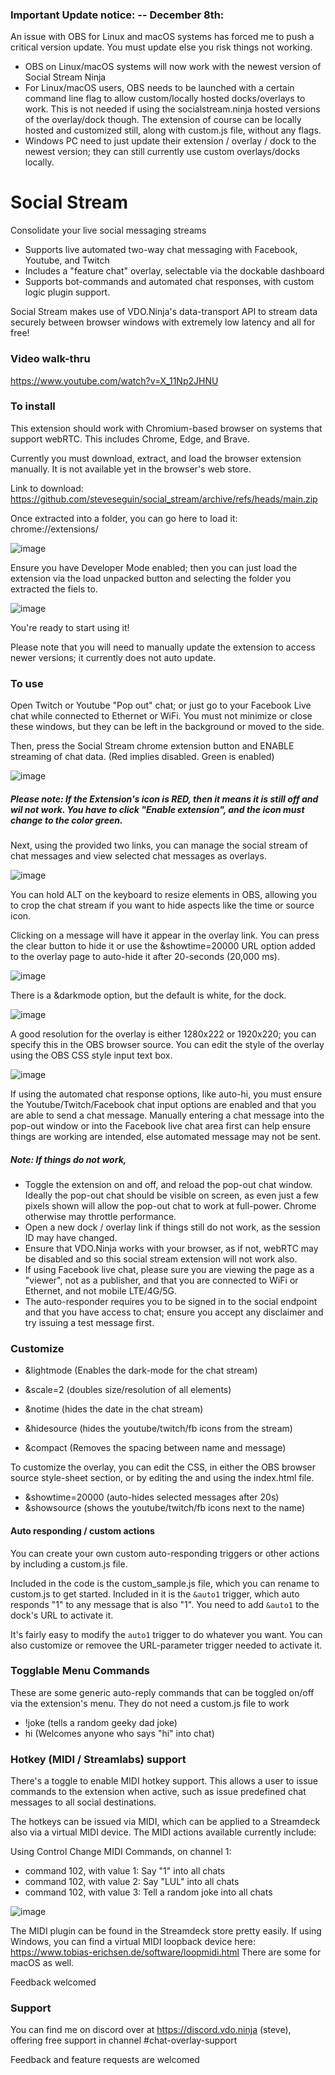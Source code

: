 ### Important Update notice:  -- December 8th: 
An issue with OBS for Linux and macOS systems has forced me to push a critical version update. You must update else you risk things not working.

- OBS on Linux/macOS systems will now work with the newest version of Social Stream Ninja
- For Linux/macOS users, OBS needs to be launched with a certain command line flag to allow custom/locally hosted docks/overlays to work. This is not needed if using the socialstream.ninja hosted versions of the overlay/dock though. The extension of course can be locally hosted and customized still, along with custom.js file, without any flags.
- Windows PC need to just update their extension / overlay / dock to the newest version; they can still currently use custom overlays/docks locally.

# Social Stream
Consolidate your live social messaging streams

- Supports live automated two-way chat messaging with Facebook, Youtube, and Twitch
- Includes a "feature chat" overlay, selectable via the dockable dashboard
- Supports bot-commands and automated chat responses, with custom logic plugin support.

Social Stream makes use of VDO.Ninja's data-transport API to stream data securely between browser windows with extremely low latency and all for free!

### Video walk-thru

https://www.youtube.com/watch?v=X_11Np2JHNU

### To install

This extension should work with Chromium-based browser on systems that support webRTC. This includes Chrome, Edge, and Brave.

Currently you must download, extract, and load the browser extension manually.  It is not available yet in the browser's web store.

Link to download: https://github.com/steveseguin/social_stream/archive/refs/heads/main.zip

Once extracted into a folder, you can go here to load it: chrome://extensions/

![image](https://user-images.githubusercontent.com/2575698/142858940-62d88048-5254-4f27-be71-4d99ea5947ab.png)

Ensure you have Developer Mode enabled; then you can just load the extension via the load unpacked button and selecting the folder you extracted the fiels to.

![image](https://user-images.githubusercontent.com/2575698/142857907-80428c61-c192-4bff-a1dc-b1a674f9cc4a.png)

You're ready to start using it! 

Please note that you will need to manually update the extension to access newer versions; it currently does not auto update.

### To use

Open Twitch or Youtube "Pop out" chat; or just go to your Facebook Live chat while connected to Ethernet or WiFi. You must not minimize or close these windows, but they can be left in the background or moved to the side.

Then, press the Social Stream chrome extension button and ENABLE streaming of chat data. (Red implies disabled. Green is enabled)

![image](https://user-images.githubusercontent.com/2575698/142856707-0a6bc4bd-51b4-4cd0-9fa3-ef5a1adfcbf7.png)

##### Please note:  If the Extension's icon is RED, then it means it is still off and wil not work.  You have to click "Enable extension", and the icon must change to the color green.

Next, using the provided two links, you can manage the social stream of chat messages and view selected chat messages as overlays.

![image](https://user-images.githubusercontent.com/2575698/142935393-4ca90418-a645-45e3-8e37-f4884e16457a.png)

You can hold ALT on the keyboard to resize elements in OBS, allowing you to crop the chat stream if you want to hide aspects like the time or source icon.

Clicking on a message will have it appear in the overlay link. You can press the clear button to hide it or use the &showtime=20000 URL option added to the overlay page to auto-hide it after 20-seconds (20,000 ms).

![image](https://user-images.githubusercontent.com/2575698/142854951-fe1f34c9-0e24-495f-8bfe-a33ab69fa7cb.png)

There is a &darkmode option, but the default is white, for the dock.

![image](https://user-images.githubusercontent.com/2575698/142855585-45c11625-c01c-4cc0-bfe0-cde4aed5fc44.png)

A good resolution for the overlay is either 1280x222 or 1920x220; you can specify this in the OBS browser source.  You can edit the style of the overlay using the OBS CSS style input text box.

![image](https://user-images.githubusercontent.com/2575698/142855680-74f6055d-7b79-4e9a-ae7d-909c7f677a24.png)

If using the automated chat response options, like auto-hi, you must ensure the Youtube/Twitch/Facebook chat input options are enabled and that you are able to send a chat message. Manually entering a chat message into the pop-out window or into the Facebook live chat area first can help ensure things are working are intended, else automated message may not be sent.

 ##### Note: If things do not work,
 
- Toggle the extension on and off, and reload the pop-out chat window.  Ideally the pop-out chat should be visible on screen, as even just a few pixels shown will allow the pop-out chat to work at full-power.  Chrome otherwise may throttle performance.
- Open a new dock / overlay link if things still do not work, as the session ID may have changed.
- Ensure that VDO.Ninja works with your browser, as if not, webRTC may be disabled and so this social stream extension will not work also.
- If using Facebook live chat, please sure you are viewing the page as a "viewer", not as a publisher, and that you are connected to WiFi or Ethernet, and not mobile LTE/4G/5G.
- The auto-responder requires you to be signed in to the social endpoint and that you have access to chat; ensure you accept any disclaimer and try issuing a test message first.

### Customize

- &lightmode (Enables the dark-mode for the chat stream)

- &scale=2 (doubles size/resolution of all elements)
- &notime (hides the date in the chat stream)
- &hidesource (hides the youtube/twitch/fb icons from the stream)
- &compact (Removes the spacing between name and message)

To customize the overlay, you can edit the CSS, in either the OBS browser source style-sheet section, or by editing the and using the index.html file.

- &showtime=20000 (auto-hides selected messages after 20s)
- &showsource (shows the youtube/twitch/fb icons next to the name)

#### Auto responding / custom actions

You can create your own custom auto-responding triggers or other actions by including a custom.js file.

Included in the code is the custom_sample.js file, which you can rename to custom.js to get started. Included in it is the `&auto1` trigger, which  auto responds "1" to any message that is also "1".  You need to add `&auto1` to the dock's URL to activate it.

It's fairly easy to modify the `auto1` trigger to do whatever you want. You can also customize or removee the URL-parameter trigger needed to activate it.

### Togglable Menu Commands 

These are some generic auto-reply commands that can be toggled on/off via the extension's menu. They do not need a custom.js file to work

- !joke  (tells a random geeky dad joke)
- hi  (Welcomes anyone who says "hi" into chat)

### Hotkey (MIDI / Streamlabs) support

There's a toggle to enable MIDI hotkey support. This allows a user to issue commands to the extension when active, such as issue predefined chat messages to all social destinations.

The hotkeys can be issued via MIDI, which can be applied to a Streamdeck also via a virtual MIDI device. The MIDI actions available currently include:

Using Control Change MIDI Commands, on channel 1:

- command 102, with value 1: Say "1" into all chats
- command 102, with value 2: Say "LUL" into all chats
- command 102, with value 3: Tell a random joke into all chats
	
![image](https://user-images.githubusercontent.com/2575698/144830051-20b11caa-ba63-4223-80e1-9315c479ebd6.png)

The MIDI plugin can be found in the Streamdeck store pretty easily. If using Windows, you can find a virtual MIDI loopback device here: https://www.tobias-erichsen.de/software/loopmidi.html  There are some for macOS as well.

Feedback welcomed

### Support

You can find me on discord over at https://discord.vdo.ninja (steve), offering free support in channel #chat-overlay-support 

Feedback and feature requests are welcomed
